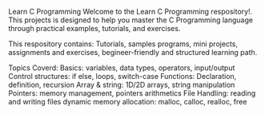Learn C Programming
    Welcome to the Learn C Programming respository!. This projects is designed to help you master the C Programming language through practical examples, tutorials, and exercises.

This respository contains:
    Tutorials, samples programs, mini projects, assignments and exercises, begineer-friendly and structured learning path.

Topics Coverd:
    Basics: variables, data types, operators, input/output
    Control structures: if else, loops, switch-case
    Functions: Declaration, definition, recursion
    Array & string: 1D/2D arrays, string manipulation
    Pointers: memory management, pointers arithmetics
    File Handling: reading and writing files
    dynamic memory allocation: malloc, calloc, realloc, free